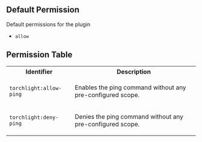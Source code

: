 ## Default Permission

Default permissions for the plugin

- `allow`

## Permission Table 

<table>
<tr>
<th>Identifier</th>
<th>Description</th>
</tr>


<tr>
<td>

`torchlight:allow-ping`

</td>
<td>

Enables the ping command without any pre-configured scope.

</td>
</tr>

<tr>
<td>

`torchlight:deny-ping`

</td>
<td>

Denies the ping command without any pre-configured scope.

</td>
</tr>
</table>
